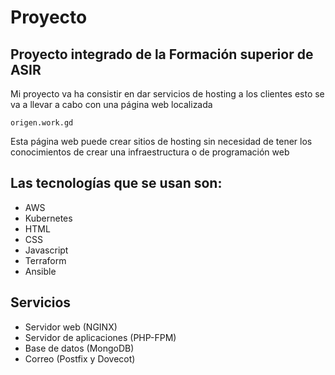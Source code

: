 # Proyecto
## Proyecto integrado de la Formación superior de ASIR
Mi proyecto va ha consistir en dar servicios de hosting a los clientes esto se va a llevar a cabo con una página web localizada 

	origen.work.gd

Esta página web puede crear sitios de hosting sin necesidad de tener los conocimientos de crear una infraestructura o de programación web

## Las tecnologías que se usan son:

 -	AWS
 -	Kubernetes
 -	HTML
 -	CSS	
 -	Javascript
 -	Terraform
 -	Ansible

## Servicios

 -  Servidor web (NGINX)
 -  Servidor de aplicaciones (PHP-FPM) 
 -	Base de datos (MongoDB)
 -	Correo (Postfix y Dovecot)

